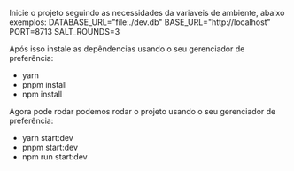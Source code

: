 Inicie o projeto seguindo as necessidades da variaveis de ambiente,
abaixo exemplos:
  DATABASE_URL="file:./dev.db"
  BASE_URL="http://localhost"
  PORT=8713
  SALT_ROUNDS=3

Após isso instale as depêndencias usando o seu gerenciador de preferência:
  - yarn
  - pnpm install
  - npm install

Agora pode rodar podemos rodar o projeto usando o seu gerenciador de preferência:
  - yarn start:dev
  - pnpm start:dev
  - npm run start:dev